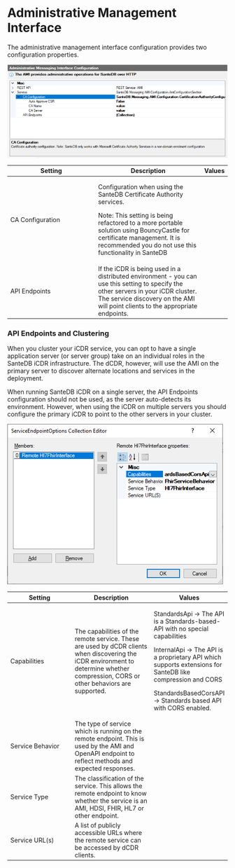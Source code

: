 # Administrative Management Interface

The administrative management interface configuration provides two configuration properties.

![](<../../../../.gitbook/assets/image (99).png>)

<table><thead><tr><th width="216.2676612932232">Setting</th><th width="269.5026452105254">Description</th><th>Values</th></tr></thead><tbody><tr><td>CA Configuration</td><td><p>Configuration when using the SanteDB Certificate Authority services.</p><p>Note: This setting is being refactored to a more portable solution using BouncyCastle for certificate management. It is recommended you do not use this functionality in SanteDB </p></td><td></td></tr><tr><td>API Endpoints</td><td>If the iCDR is being used in a distributed environment - you can use this setting to specify the other servers in your iCDR cluster. The service discovery on the AMI will point clients to the appropriate endpoints.</td><td></td></tr></tbody></table>

### API Endpoints and Clustering

When you cluster your iCDR service, you can opt to have a single application server (or server group) take on an individual roles in the SanteDB iCDR infrastructure. The dCDR, however, will use the AMI on the primary server to discover alternate locations and services in the deployment.

When running SanteDB iCDR on a single server, the API Endpoints configuration should not be used, as the server auto-detects its environment. However, when using the iCDR on multiple servers you should configure the primary iCDR to point to the other servers in your cluster.

![](<../../../../.gitbook/assets/image (446).png>)

<table><thead><tr><th width="207.89270213822925">Setting</th><th width="269.5026452105254">Description</th><th>Values</th></tr></thead><tbody><tr><td>Capabilities</td><td>The capabilities of the remote service. These are used by dCDR clients when discovering the iCDR environment to determine whether compression, CORS or other behaviors are supported.</td><td><p>StandardsApi -> The API is a Standards-based-API with no special capabilities</p><p>InternalApi -> The API is a proprietary API which supports extensions for SanteDB like compression and CORS</p><p>StandardsBasedCorsAPI-> Standards based API with CORS enabled.</p></td></tr><tr><td>Service Behavior</td><td>The type of service which is running on the remote endpoint. This is used by the AMI and OpenAPI endpoint to reflect methods and expected responses.</td><td></td></tr><tr><td>Service Type</td><td>The classification of the service. This allows the remote endpoint to know whether the service is an AMI, HDSI, FHIR, HL7 or other endpoint.</td><td></td></tr><tr><td>Service URL(s)</td><td>A list of publicly accessible URLs where the remote service can be accessed by dCDR clients.</td><td></td></tr></tbody></table>
